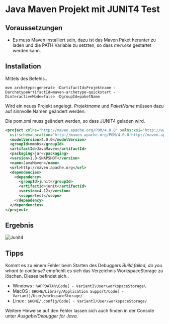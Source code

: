 # Java Maven Projekt mit JUNIT4 Test
## Voraussetzungen
- Es muss Maven installiert sein, dazu ist das Maven Paket herunter zu laden und die PATH Variable zu setzten, so dass *mvn.exe* gestartet werden kann.

## Installation
Mittels des Befehls..
```
mvn archetype:generate -DartifactId=Projektname -DarchetypeArtifactId=maven-archetype-quickstart -DinteractiveMode=false -DgroupId=paketName
```
Wird ein neues Projekt angelegt. *Projektname* und *PaketName* müssen dazu auf sinnvolle Namen geändert werden.

Die pom.xml muss geändert werden, so dass JUNIT4 geladen wird.
```xml
<project xmlns="http://maven.apache.org/POM/4.0.0" xmlns:xsi="http://www.w3.org/2001/XMLSchema-instance"
  xsi:schemaLocation="http://maven.apache.org/POM/4.0.0 http://maven.apache.org/maven-v4_0_0.xsd">
  <modelVersion>4.0.0</modelVersion>
  <groupId>mmbbs</groupId>
  <artifactId>JavaMaven</artifactId>
  <packaging>jar</packaging>
  <version>1.0-SNAPSHOT</version>
  <name>JavaMaven</name>
  <url>http://maven.apache.org</url>
  <dependencies>
    <dependency>
      <groupId>junit</groupId>
      <artifactId>junit</artifactId>
      <version>4.12</version>
      <scope>test</scope>
    </dependency>
  </dependencies>
</project>
```
## Ergebnis
![Junit4](junit.gif "Unit Tests")

## Tipps
Kommt es zu einem Fehler beim Starten des Debuggers *Build failed, do you whant to continue?* empfiehlt es sich das Verzeichnis WorkspaceStorage zu löschen. Dieses befindet sich..

- Windows : ```%APPDATA%\Code[ - Variant]\User\workspaceStorage\```
- MacOS : ```$HOME/Library/Application Support/Code[ - Variant]/User/workspaceStorage/```
- Linux : ```$HOME/.config/Code[ - Variant]/User/workspaceStorage/```

Weitere Hinweise auf den Fehler lassen sich auch finden in der Console unter *Ausgabe/Debugger for Java*.

